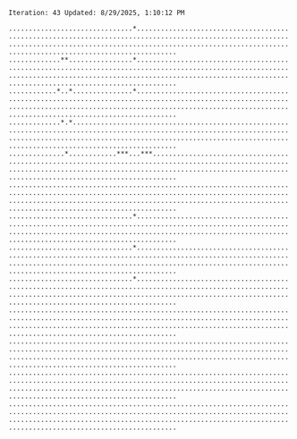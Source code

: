 `Iteration: 43 Updated: 8/29/2025, 1:10:12 PM`
<!-- GOL_START -->
`...............................*............................................................................................................................................................................................................................`</br>
`.............**................*............................................................................................................................................................................................................................`</br>
`............*..*...............*............................................................................................................................................................................................................................`</br>
`.............*.*............................................................................................................................................................................................................................................`</br>
`..............*............***...***........................................................................................................................................................................................................................`</br>
`............................................................................................................................................................................................................................................................`</br>
`...............................*............................................................................................................................................................................................................................`</br>
`...............................*............................................................................................................................................................................................................................`</br>
`...............................*............................................................................................................................................................................................................................`</br>
`............................................................................................................................................................................................................................................................`</br>
`............................................................................................................................................................................................................................................................`</br>
`............................................................................................................................................................................................................................................................`</br>
`............................................................................................................................................................................................................................................................`</br>
<!-- GOL_END -->
